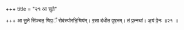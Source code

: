 +++
title = "२१ आ सुते"

+++
आ सु॒ते सि॑ञ्चत॒ श्रिय॒ँ रोद॑स्योरभि॒श्रिय॑म्। र॒सा द॑धीत वृष॒भम्। तं प्र॒त्नथा॑। अ॒यं वे॒नः ॥२१ ॥